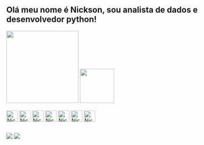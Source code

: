 ## Olá meu nome é Nickson, sou analista de dados e desenvolvedor python!

<div>
<img height="190em" src="https://github-readme-stats.vercel.app/api?username=NicksonIndiani&show_icons=true&theme=algolia&show_icons=true"/>
<img height="90em" src="https://github-readme-stats.vercel.app/api/top-langs/?username=NicksonIndiani&layout=compact&theme=algolia"/>
</div>

<div style="display: inline_block"><br>
  <img align="center" alt="Nickson-Python" height="30" width="30" src="https://cdn.jsdelivr.net/gh/devicons/devicon@latest/icons/python/python-original.svg" />
  <img align="center" alt="Nickson-mysql" height="30" width="30" src="https://cdn.jsdelivr.net/gh/devicons/devicon@latest/icons/mysql/mysql-original.svg" />
  <img align="center" alt="Nickson-git" height="30" width="30" src="https://cdn.jsdelivr.net/gh/devicons/devicon@latest/icons/git/git-original.svg" />
  <img align="center" alt="Nickson-notion" height="30" width="30" src="https://cdn.jsdelivr.net/gh/devicons/devicon@latest/icons/notion/notion-original.svg" />
  <img align="center" alt="Nickson-notion" height="30" width="30" src="https://cdn.jsdelivr.net/gh/devicons/devicon@latest/icons/tensorflow/tensorflow-original.svg" />
  <img align="center" alt="Nickson-BI" height="30" width="30" src="https://img.icons8.com/fluency/48/power-bi-2021.png" />
  <img align="center" alt="Nickson-IA" height="30" width="30" src="https://img.icons8.com/cotton/64/artificial-intelligence.png" />
  </div>

##

<div> 
  
  <a href = "mailto:dev.nicksonindiani@hmail.com"><img src="https://img.shields.io/badge/-Gmail-%23333?style=for-the-badge&logo=gmail&logoColor=white" target="_blank"></a>
  <a href="https://www.linkedin.com/in/nickson-indiani/" target="_blank"><img src="https://img.shields.io/badge/-LinkedIn-%230077B5?style=for-the-badge&logo=linkedin&logoColor=white" target="_blank"></a> 
  
</div>
